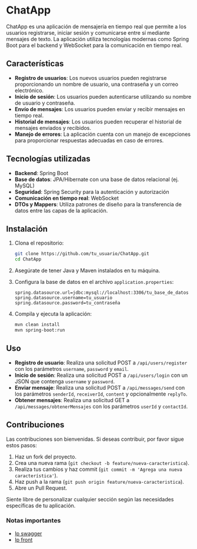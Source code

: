 # ChatApp

ChatApp es una aplicación de mensajería en tiempo real que permite a los usuarios registrarse, iniciar sesión y comunicarse entre sí mediante mensajes de texto. La aplicación utiliza tecnologías modernas como Spring Boot para el backend y WebSocket para la comunicación en tiempo real.

## Características

- **Registro de usuarios**: Los nuevos usuarios pueden registrarse proporcionando un nombre de usuario, una contraseña y un correo electrónico.
- **Inicio de sesión**: Los usuarios pueden autenticarse utilizando su nombre de usuario y contraseña.
- **Envío de mensajes**: Los usuarios pueden enviar y recibir mensajes en tiempo real.
- **Historial de mensajes**: Los usuarios pueden recuperar el historial de mensajes enviados y recibidos.
- **Manejo de errores**: La aplicación cuenta con un manejo de excepciones para proporcionar respuestas adecuadas en caso de errores.

## Tecnologías utilizadas

- **Backend**: Spring Boot
- **Base de datos**: JPA/Hibernate con una base de datos relacional (ej. MySQL)
- **Seguridad**: Spring Security para la autenticación y autorización
- **Comunicación en tiempo real**: WebSocket
- **DTOs y Mappers**: Utiliza patrones de diseño para la transferencia de datos entre las capas de la aplicación.

## Instalación

1. Clona el repositorio:

   ```bash
   git clone https://github.com/tu_usuario/ChatApp.git
   cd ChatApp
   ```
2. Asegúrate de tener Java y Maven instalados en tu máquina.

3. Configura la base de datos en el archivo `application.properties`:

   ```properties
   spring.datasource.url=jdbc:mysql://localhost:3306/tu_base_de_datos
   spring.datasource.username=tu_usuario
   spring.datasource.password=tu_contraseña
   ```
4. Compila y ejecuta la aplicación:

   ```bash
   mvn clean install
   mvn spring-boot:run
   ```
## Uso

- **Registro de usuario**: Realiza una solicitud POST a `/api/users/register` con los parámetros `username`, `password` y `email`.
- **Inicio de sesión**: Realiza una solicitud POST a `/api/users/login` con un JSON que contenga `username` y `password`.
- **Enviar mensaje**: Realiza una solicitud POST a `/api/messages/send` con los parámetros `senderId`, `receiverId`, `content` y opcionalmente `replyTo`.
- **Obtener mensajes**: Realiza una solicitud GET a `/api/messages/obtenerMensajes` con los parámetros `userId` y `contactId`.

## Contribuciones

Las contribuciones son bienvenidas. Si deseas contribuir, por favor sigue estos pasos:

1. Haz un fork del proyecto.
2. Crea una nueva rama (`git checkout -b feature/nueva-caracteristica`).
3. Realiza tus cambios y haz commit (`git commit -m 'Agrega una nueva característica'`).
4. Haz push a la rama (`git push origin feature/nueva-caracteristica`).
5. Abre un Pull Request.


Siente libre de personalizar cualquier sección según las necesidades específicas de tu aplicación.

### Notas importantes

* [Ip swagger](http://localhost:9988/swagger-ui/index.html#/)
* [Ip front](https://localhost:3000)
